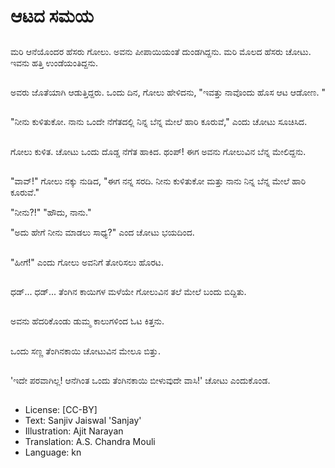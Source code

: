 # ಆಟದ ಸಮಯ

##
ಮರಿ ಆನೆಯೊಂದರ ಹೆಸರು ಗೋಲು. ಅವನು ಪೀಪಾಯಿಯಂತೆ ದುಂಡಗಿದ್ದನು. ಮರಿ ಮೊಲದ ಹೆಸರು ಚೋಟು.  ಇವನು ಹತ್ತಿ ಉಂಡೆಯಂತಿದ್ದನು.  

##
ಅವರು ಜೊತೆಯಾಗಿ ಆಡುತ್ತಿದ್ದರು. ಒಂದು ದಿನ, ಗೋಲು ಹೇಳಿದನು, "ಇವತ್ತು ನಾವೊಂದು ಹೊಸ ಆಟ ಆಡೋಣ. "

##
"ನೀನು ಕುಳಿತುಕೋ. ನಾನು ಒಂದೇ ನೆಗೆತದಲ್ಲಿ ನಿನ್ನ ಬೆನ್ನ ಮೇಲೆ ಹಾರಿ ಕೂರುವೆ," ಎಂದು ಚೋಟು ಸೂಚಿಸಿದ. 

##
ಗೋಲು ಕುಳಿತ. ಚೋಟು ಒಂದು ದೊಡ್ಡ ನೆಗೆತ ಹಾಕಿದ. ಥಂಪ್! ಈಗ ಅವನು ಗೋಲುವಿನ ಬೆನ್ನ ಮೇಲಿದ್ದನು. 

##
"ವಾವ್!" ಗೋಲು ನಕ್ಕು ನುಡಿದ, "ಈಗ ನನ್ನ ಸರದಿ. ನೀನು ಕುಳಿತುಕೋ ಮತ್ತು ನಾನು ನಿನ್ನ ಬೆನ್ನ ಮೇಲೆ ಹಾರಿ ಕೂರುವೆ." 

"ನೀನು?!" "ಹೌದು, ನಾನು." 

"ಅದು ಹೇಗೆ ನೀನು ಮಾಡಲು ಸಾಧ್ಯ?" ಎಂದ ಚೋಟು ಭಯದಿಂದ. 

##
"ಹೀಗೆ!" ಎಂದು ಗೋಲು ಅವನಿಗೆ ತೋರಿಸಲು ಹೊರಟ. 

##
ಧಡ್... ಧಡ್... ತೆಂಗಿನ ಕಾಯಿಗಳ ಮಳೆಯೇ ಗೋಲುವಿನ ತಲೆ ಮೇಲೆ ಬಂದು ಬಿದ್ದಿತು. 

##
ಅವನು ಹೆದರಿಕೊಂಡು ಡುಮ್ಮ ಕಾಲುಗಳಿಂದ ಓಟ ಕಿತ್ತನು. 

##
ಒಂದು ಸಣ್ಣ ತೆಂಗಿನಕಾಯಿ ಚೋಟುವಿನ ಮೇಲೂ ಬಿತ್ತು. 

##
'ಇದೇ ಪರವಾಗಿಲ್ಲ! ಆನೆಗಿಂತ ಒಂದು ತೆಂಗಿನಕಾಯಿ ಬೀಳುವುದೇ ವಾಸಿ!' ಚೋಟು ಎಂದುಕೊಂಡ. 

##
* License: [CC-BY]
* Text: Sanjiv Jaiswal 'Sanjay'
* Illustration: Ajit Narayan
* Translation: A.S. Chandra Mouli
* Language: kn
